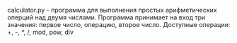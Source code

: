 calculator.py - программа для выполнения простых арифметических оперций над двумя числами.
Программа принимает на вход три значения: первое число, операцию, второе число. Доступные операции: +, -, *, /, mod, pow, div
